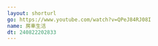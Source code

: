 ```yaml
---
layout: shorturl
go: https://www.youtube.com/watch?v=QPeJ84RJ08I
name: 房車生活
dt: 240822202833
---
```

